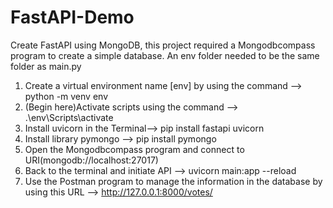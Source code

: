 # FastAPI-Demo
Create FastAPI using MongoDB, this project required a Mongodbcompass program to create a simple database. An env folder needed to be the same folder as main.py 

1. Create a virtual environment name [env] by using the command --> python -m venv env   
2. (Begin here)Activate scripts using the command --> .\env\Scripts\activate
3. Install uvicorn in the Terminal--> pip install fastapi uvicorn
4. Install library pymongo --> pip install pymongo 
5. Open the Mongodbcompass program and connect to URI(mongodb://localhost:27017)
6. Back to the terminal and initiate API --> uvicorn main:app --reload
7. Use the Postman program to manage the information in the database by using this URL --> http://127.0.0.1:8000/votes/

